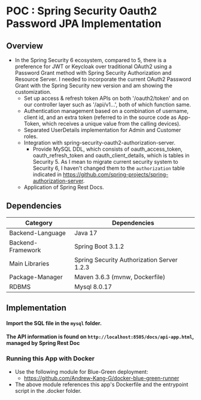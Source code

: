 # POC : Spring Security Oauth2 Password JPA Implementation
## Overview

* In the Spring Security 6 ecosystem, compared to 5, there is a preference for JWT or Keycloak over traditional OAuth2 using a Password Grant method with Spring Security Authorization and Resource Server. I needed to incorporate the current OAuth2 Password Grant with the Spring Security new version and am showing the customization.
  * Set up access & refresh token APIs on both '/oauth2/token' and on our controller layer such as '/api/v1...', both of which function same.
  * Authentication management based on a combination of username, client id, and an extra token (referred to in the source code as App-Token, which receives a unique value from the calling devices).
  * Separated UserDetails implementation for Admin and Customer roles.
  * Integration with spring-security-oauth2-authorization-server.
    * Provide MySQL DDL, which consists of oauth\_access\_token, oauth\_refresh\_token and oauth\_client\_details, which is tables in Security 5. As I mean to migrate current security system to Security 6, I haven't changed them to the ``authorization`` table indicated in https://github.com/spring-projects/spring-authorization-server.
  * Application of Spring Rest Docs.
## Dependencies

| Category          | Dependencies                               |
|-------------------|--------------------------------------------|
| Backend-Language  | Java 17                                    |
| Backend-Framework | Spring Boot 3.1.2                          |
| Main Libraries    | Spring Security Authorization Server 1.2.3 |
| Package-Manager   | Maven 3.6.3 (mvnw, Dockerfile)             |
| RDBMS             | Mysql 8.0.17                               |

## Implementation

#### Import the SQL file in the ``mysql`` folder.

#### The API information is found on ``http://localhost:8505/docs/api-app.html``, managed by Spring Rest Doc 



### Running this App with Docker
* Use the following module for Blue-Green deployment:
  * https://github.com/Andrew-Kang-G/docker-blue-green-runner
* The above module references this app's Dockerfile and the entrypoint script in the .docker folder.
